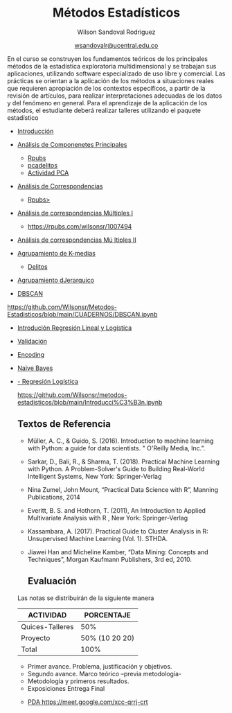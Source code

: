 
<div align='center'>
  
 # **Métodos Estadísticos** 
 Wilson Sandoval Rodriguez
 
 wsandovalr@ucentral.edu.co
</div>

En el curso se construyen los fundamentos teóricos de los principales métodos de la estadística exploratoria multidimensional y se trabajan sus aplicaciones, utilizando software especializado de uso libre y comercial. Las prácticas se orientan a la aplicación de los métodos a situaciones reales que requieren apropiación de los contextos específicos, a partir de la revisión de artículos, para realizar interpretaciones adecuadas de los datos y del fenómeno en general. Para el aprendizaje de la aplicación de los métodos, el estudiante deberá realizar talleres utilizando el paquete estadístico

- <a href="https://docs.google.com/presentation/d/11A-NcTCATsm0xLuD1_30ndt2gAwjvUo9/edit?usp=sharing&ouid=111401641962812428858&rtpof=true&sd=true"> Introducción </a>
-  <a href= "https://github.com/Wilsonsr/Metodos-Estadisticos/blob/main/CUADERNOS/ACP.Rmd"> Análisis de Componenetes Principales </a>
    + <a href="https://rpubs.com/wilsonsr/1001461"> Rpubs </a>
    + <a href="https://github.com/Wilsonsr/Metodos-Estadisticos/blob/main/CUADERNOS/homicidiosacp.Rmd"> pcadelitos </a>
    + <a href="https://github.com/Wilsonsr/Metodos-Estadisticos/blob/main/CUADERNOS/Actividad_ACP.Rmd"> Actividad PCA </a>
    
- <a href="https://github.com/Wilsonsr/Metodos-Estadisticos/blob/main/CUADERNOS/ANALISIS%20DE%20CORRESPONDENCIAS%20(1).Rmd"> Análisis de Correspondencias </a>   
    + <a href="https://rpubs.com/wilsonsr/933520"> Rpubs> </a>

- <a href="https://github.com/Wilsonsr/Metodos-Estadisticos/blob/main/CUADERNOS/acmunal.Rmd">  Análisis de correspondencias Múltiples I </a>
  + https://rpubs.com/wilsonsr/1007494

- <a href="https://github.com/Wilsonsr/Metodos-Estadisticos/blob/main/CUADERNOS/ANALISIS%20DE%20CORRESPONDENCIAS%20MULTIPLES%20(1).Rmd">  Análisis de correspondencias Mú ltiples  II </a>


-  <a href="https://github.com/Wilsonsr/Metodos-Estadisticos/blob/main/CUADERNOS/Aprendizaje_no_supervisado%20Kmeans%20(1).ipynb" > Agrupamiento de K-medias </a>
   + <a href="https://github.com/Wilsonsr/Metodos-Estadisticos/blob/main/CUADERNOS/Delitos%20Colombia%20(1)%20(1).ipynb" > Delitos </a>


-  <a href=https://github.com/Wilsonsr/Metodos-Estadisticos/blob/main/CUADERNOS/1_Agrupamiento_jerarquico.ipynb > Agrupamiento dJerarquico </a>

- <a href="https://github.com/Wilsonsr/Metodos-Estadisticos/blob/main/CUADERNOS/DBSCAN%20(1).ipynb"> DBSCAN </a>

https://github.com/Wilsonsr/Metodos-Estadisticos/blob/main/CUADERNOS/DBSCAN.ipynb
- <a href="https://github.com/Wilsonsr/Metodos-Estadisticos/blob/main/CUADERNOS/precios_en_el_sector_inmobiliario_en_Bogot%C3%A1.ipynb" > Introdución Regresión Lineal y Logística </a>

- <a href="https://docs.google.com/presentation/d/1dy8U1ku1rxqVdVzHNldZ3Rj7D4pXnFcq/edit?usp=sharing&ouid=111401641962812428858&rtpof=true&sd=true"> Validación </a>


- <a href="https://github.com/Wilsonsr/Metodos-Estadisticos/blob/main/CUADERNOS/Encoding%20(1)%20(1).ipynb"> Encoding </a>


- <a href="https://github.com/Wilsonsr/Metodos-Estadisticos/blob/main/CUADERNOS/Naive_Bayes_1.ipynb"> Naive Bayes </a>

<!--
- <a href="https://github.com/Wilsonsr/Metodos-Estadisticos/blob/main/CUADERNOS/arboldecis%20(1).ipynb"> Árboles de decisión </a>

  - <a href="https://github.com/Wilsonsr/Metodos-Estadisticos/blob/main/CUADERNOS/arbol_de_decision_1%20(1).ipynb"> Árboles de decisión Ejemplo 1 </a>

  - <a href="https://github.com/Wilsonsr/Metodos-Estadisticos/blob/main/CUADERNOS/arbol_de_decision_2_(1)%20(1).ipynb
"> Árboles de decisión Ejemplo 2 </a>

  - <a href="https://github.com/Wilsonsr/Metodos-Estadisticos/blob/main/CUADERNOS/arbol_de_decision_2_(1)_(1).ipynb"> Árboles de decisión correccion Ejemplo 2 </a>


- <a href="https://github.com/Wilsonsr/Metodos-Estadisticos/blob/main/CUADERNOS/Copia_de_Datos_desbalanceados.ipynb"> Desbalanceo de clases </a>


- <a href="https://github.com/Wilsonsr/Metodos-Estadisticos/blob/main/CUADERNOS/Random_Forest%20(1).ipynb"> Random Forest </a>


- <a href="https://github.com/Wilsonsr/Metodos-Estadisticos/blob/main/CUADERNOS/Xgboost%20(1).ipynb"> Xgboost </a>
-->



<ul>
  <li><a href="https://github.com/Wilsonsr/metodos-estadisticos/blob/main/Introducci%C3%B3n.ipynb">- Regresión Logística</a></li>
  

https://github.com/Wilsonsr/metodos-estadisticos/blob/main/Introducci%C3%B3n.ipynb


## Textos de Referencia
- Müller, A. C., & Guido, S. (2016). Introduction to machine learning with Python: a guide for data scientists. " O'Reilly Media, Inc.".
- Sarkar, D., Bali, R., & Sharma, T. (2018). Practical Machine Learning with Python. A Problem-Solver's Guide to Building Real-World Intelligent Systems, New York: Springer-Verlag

- Nina Zumel, John Mount, “Practical Data Science with R”, Manning Publications, 2014

- Everitt, B. S. and Hothorn, T. (2011), An Introduction to Applied Multivariate Analysis with R , New York: Springer-Verlag
- Kassambara, A. (2017). Practical Guide to Cluster Analysis in R: Unsupervised Machine Learning (Vol. 1). STHDA.
- Jiawei Han and Micheline Kamber, “Data Mining: Concepts and Techniques”, Morgan Kaufmann Publishers, 3rd ed, 2010.




  ## Evaluación
Las notas se distribuirán de la siguiente manera

|ACTIVIDAD|PORCENTAJE|
|---|---|
|Quices-Talleres| 50%|
|Proyecto|50% (10 20 20)|
|Total|100%|


+ Primer avance. Problema, justificación y objetivos.
+ Segundo avance. Marco teórico –previa metodología-
+ Metodología y primeros resultados.
+ Exposiciones Entrega Final


- <a href="https://docs.google.com/document/d/1zrigXkepH42H7WWdM_oJXjYUZZCJS6EP/edit?usp=sharing&ouid=111401641962812428858&rtpof=true&sd=true"> PDA </a>
https://meet.google.com/xcc-qrrj-crt
